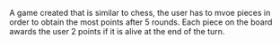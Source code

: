 A game created that is similar to chess, the user has to mvoe pieces in order to obtain the most points after 5 rounds. Each piece on the board awards the user 2 points if it is alive at the end of the turn.

